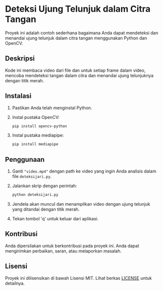 # Deteksi Ujung Telunjuk dalam Citra Tangan

Proyek ini adalah contoh sederhana bagaimana Anda dapat mendeteksi dan menandai ujung telunjuk dalam citra tangan menggunakan Python dan OpenCV.

## Deskripsi

Kode ini membaca video dari file dan untuk setiap frame dalam video, mencoba mendeteksi tangan dalam citra dan menandai ujung telunjuknya dengan titik merah.

## Instalasi

1. Pastikan Anda telah menginstal Python.

2. Instal pustaka OpenCV:

   ```bash
   pip install opencv-python
   ```
3. Instal pustaka mediapipe:

   ```bash
   pip install mediapipe
   ```
## Penggunaan

1. Ganti `"video.mp4"` dengan path ke video yang ingin Anda analisis dalam file `deteksijari.py`.

2. Jalankan skrip dengan perintah:

   ```bash
   python deteksijari.py
   ```

3. Jendela akan muncul dan menampilkan video dengan ujung telunjuk yang ditandai dengan titik merah.

4. Tekan tombol 'q' untuk keluar dari aplikasi.

## Kontribusi

Anda dipersilakan untuk berkontribusi pada proyek ini. Anda dapat mengirimkan perbaikan, saran, atau melaporkan masalah.

## Lisensi

Proyek ini dilisensikan di bawah Lisensi MIT. Lihat berkas [LICENSE](LICENSE) untuk detailnya.
